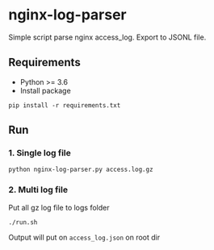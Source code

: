 # nginx-log-parser
Simple script parse nginx access_log. Export to JSONL file.

## Requirements
- Python >= 3.6
- Install package
```
pip install -r requirements.txt
```

## Run

### 1. Single log file
```shell script
python nginx-log-parser.py access.log.gz
```

### 2. Multi log file
Put all gz log file to logs folder
```shell script
./run.sh
```

Output will put on `access_log.json` on root dir
